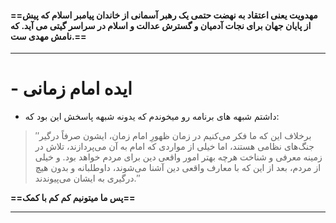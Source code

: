#### **==مهدویت یعنی اعتقاد به نهضت حتمی یک رهبر آسمانی از خاندان پیامبر اسلام که پیش از پایان جهان برای نجات آدمیان و گسترش عدالت و اسلام در سراسر گیتی می آید. که نامش مهدی ست.==**

---

# - **ایده امام زمانی**

- داشتم شبهه های برنامه رو میخوندم که یدونه شبهه پاسخش این بود که:

> ′′برخلاف این که ما فکر می‌کنیم در زمان ظهورِ امام زمان، ایشون صرفاً درگیر جنگ‌های نظامی هستند، اما خیلی از مواردی که امام به آن می‌پردازند، تلاش در زمینه معرفی و شناخت هرچه بهتر امور واقعی دین برای مردم خواهد بود. و خیلی از مردم، بعد از این که با معارف واقعی دین آشنا می‌شوند، داوطلبانه و بدون هیچ درگیری به ایشان می‌پیوندند.″

**==پس ما میتونیم کم کم با کمک==**

---

